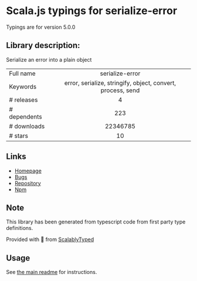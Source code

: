 
# Scala.js typings for serialize-error

Typings are for version 5.0.0

## Library description:
Serialize an error into a plain object

|                    |                 |
| ------------------ | :-------------: |
| Full name          | serialize-error |
| Keywords           | error, serialize, stringify, object, convert, process, send |
| # releases         | 4 |
| # dependents       | 223 |
| # downloads        | 22346785 |
| # stars            | 10 |

## Links
- [Homepage](https://github.com/sindresorhus/serialize-error#readme)
- [Bugs](https://github.com/sindresorhus/serialize-error/issues)
- [Repository](https://github.com/sindresorhus/serialize-error)
- [Npm](https://www.npmjs.com/package/serialize-error)
    


## Note
This library has been generated from typescript code from first party type definitions.

Provided with :purple_heart: from [ScalablyTyped](https://github.com/oyvindberg/ScalablyTyped)

## Usage
See [the main readme](../../readme.md) for instructions.


